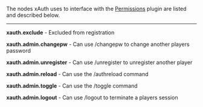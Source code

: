 The nodes xAuth uses to interface with the [Permissions](http://forums.bukkit.org/threads/admn-dev-permissions-v2-5-4-phoenix-now-with-real-multiworld-permissions-556.5974/) plugin are listed and described below.

***
**xauth.exclude** - Excluded from registration

**xauth.admin.changepw** - Can use /changepw to change another players password  

**xauth.admin.unregister** - Can use /unregister to unregister another player  

**xauth.admin.reload** - Can use the /authreload command  

**xauth.admin.toggle** - Can use the /toggle command

**xauth.admin.logout** - Can use /logout to terminate a players session